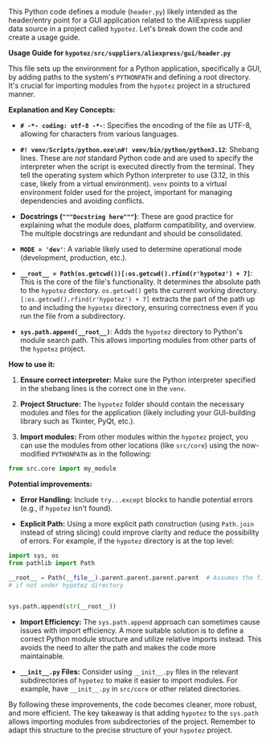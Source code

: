 This Python code defines a module (`header.py`) likely intended as the header/entry point for a GUI application related to the AliExpress supplier data source in a project called `hypotez`.  Let's break down the code and create a usage guide.

**Usage Guide for `hypotez/src/suppliers/aliexpress/gui/header.py`**

This file sets up the environment for a Python application, specifically a GUI, by adding paths to the system's `PYTHONPATH` and defining a root directory.  It's crucial for importing modules from the `hypotez` project in a structured manner.

**Explanation and Key Concepts:**

* **`# -*- coding: utf-8 -*-`**:  Specifies the encoding of the file as UTF-8, allowing for characters from various languages.

* **`#! venv/Scripts/python.exe\n#! venv/bin/python/python3.12`**:  Shebang lines.  These are *not* standard Python code and are used to specify the interpreter when the script is executed directly from the terminal.  They tell the operating system which Python interpreter to use (3.12, in this case, likely from a virtual environment).  `venv` points to a virtual environment folder used for the project, important for managing dependencies and avoiding conflicts.

* **Docstrings (`"""Docstring here"""`)**:  These are good practice for explaining what the module does, platform compatibility, and overview.  The multiple docstrings are redundant and should be consolidated.

* **`MODE = 'dev'`**: A variable likely used to determine operational mode (development, production, etc.).

* **`__root__ = Path(os.getcwd())[:os.getcwd().rfind(r'hypotez') + 7]`**: This is the core of the file's functionality. It determines the absolute path to the `hypotez` directory.  `os.getcwd()` gets the current working directory.  `[:os.getcwd().rfind(r'hypotez') + 7]` extracts the part of the path up to and including the `hypotez` directory, ensuring correctness even if you run the file from a subdirectory.

* **`sys.path.append(__root__)`**: Adds the `hypotez` directory to Python's module search path. This allows importing modules from other parts of the `hypotez` project.


**How to use it:**

1. **Ensure correct interpreter:**  Make sure the Python interpreter specified in the shebang lines is the correct one in the `venv`.

2. **Project Structure:**  The `hypotez` folder should contain the necessary modules and files for the application (likely including your GUI-building library such as Tkinter, PyQt, etc.).

3. **Import modules:** From other modules within the `hypotez` project, you can use the modules from other locations (like `src/core`) using the now-modified `PYTHONPATH` as in the following:

```python
from src.core import my_module
```

**Potential improvements:**

* **Error Handling:** Include `try...except` blocks to handle potential errors (e.g., if `hypotez` isn't found).

* **Explicit Path:** Using a more explicit path construction (using `Path.join` instead of string slicing) could improve clarity and reduce the possibility of errors. For example, if the `hypotez` directory is at the top level:

```python
import sys, os
from pathlib import Path

__root__ = Path(__file__).parent.parent.parent.parent  # Assumes the file is in a subdirectory
# if not under hypotez directory


sys.path.append(str(__root__))
```

* **Import Efficiency:** The `sys.path.append` approach can sometimes cause issues with import efficiency. A more suitable solution is to define a correct Python module structure and utilize relative imports instead. This avoids the need to alter the path and makes the code more maintainable.

* **`__init__.py` Files:** Consider using `__init__.py` files in the relevant subdirectories of `hypotez` to make it easier to import modules. For example, have `__init__.py` in `src/core` or other related directories.

By following these improvements, the code becomes cleaner, more robust, and more efficient. The key takeaway is that adding `hypotez` to the `sys.path` allows importing modules from subdirectories of the project. Remember to adapt this structure to the precise structure of your `hypotez` project.